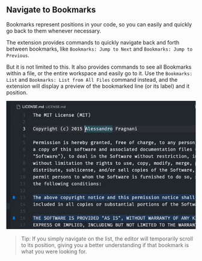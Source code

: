 ## Navigate to Bookmarks

Bookmarks represent positions in your code, so you can easily and quickly go back to them whenever necessary. 

The extension provides commands to quickly navigate back and forth between bookmarks, like `Bookmarks: Jump to Next` and `Bookmarks: Jump to Previous`.

But it is not limited to this. It also provides commands to see all Bookmarks within a file, or the entire workspace and easily go to it. Use the `Bookmarks: List` and `Bookmarks: List from All Files` command instead, and the extension will display a preview of the bookmarked line (or its label) and it position. 

![List](../images/bookmarks-list-from-all-files.gif)

> Tip: If you simply navigate on the list, the editor will temporarily scroll to its position, giving you a better understanding if that bookmark is what you were looking for.

